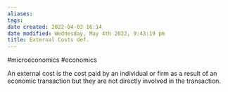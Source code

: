 ```yaml
---
aliases: 
tags: 
date created: 2022-04-03 16:14
date modified: Wednesday, May 4th 2022, 9:43:19 pm
title: External Costs def.
---
```


#microeconomics #economics

An external cost is the cost paid by an individual or firm as a result of an economic transaction but they are not directly involved in the transaction.
